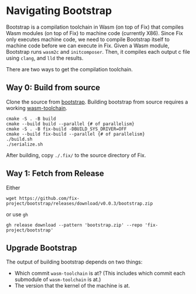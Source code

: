 # Navigating Bootstrap
Bootstrap is a compilation toolchain in Wasm (on top of Fix) that compiles Wasm
modules (on top of Fix) to machine code (currently X86). Since Fix only executes
machine code, we need to compile Bootstrap itself to machine code before we can
execute in Fix. Given a Wasm module, Bootstrap runs `wasm2c` and `initcomposer`.
Then, it compiles each output c file using `clang`, and `lld` the results.

There are two ways to get the compilation toolchain.

## Way 0: Build from source
Clone the source from [bootstrap](https://github.com/fix-project/bootstrap).
Building bootstrap from source requires a working
[wasm-toolchain](https://github.com/fix-project/wasm-toolchain).
```
cmake -S . -B build
cmake --build build --parallel {# of parallelism}
cmake -S . -B fix-build -DBUILD_SYS_DRIVER=OFF
cmake --build fix-build --parallel {# of parallelism}
./build.sh
./serialize.sh
```
After building, copy `./.fix/` to the source directory of Fix.

## Way 1: Fetch from Release
Either
```
wget https://github.com/fix-project/bootstrap/releases/download/v0.0.3/bootstrap.zip
```
or use `gh`
```
gh release download --pattern 'bootstrap.zip' --repo 'fix-project/bootstrap'
```

## Upgrade Bootstrap
The output of building bootstrap depends on two things:
* Which commit `wasm-toolchain` is at? (This includes which commit each
  submodule of `wasm-toolchain` is at.)
* The version that the kernel of the machine is at.
